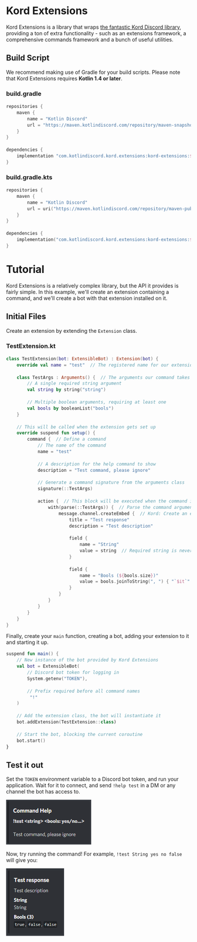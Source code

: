 # Kord Extensions

Kord Extensions is a library that wraps [the fantastic Kord Discord library](https://github.com/kordlib/kord), providing a ton of extra functionality - such as an extensions framework, a comprehensive commands framework and a bunch of useful utilities.

## Build Script

We recommend making use of Gradle for your build scripts. Please note that Kord Extensions requires **Kotlin 1.4 or later**.

### build.gradle

```groovy
repositories {
    maven {
        name = "Kotlin Discord"
        url = "https://maven.kotlindiscord.com/repository/maven-snapshots/"
    }
}

dependencies {
    implementation "com.kotlindiscord.kord.extensions:kord-extensions:$kx_version"
}
```

### build.gradle.kts

```kotlin
repositories {
    maven {
        name = "Kotlin Discord"
        url = uri("https://maven.kotlindiscord.com/repository/maven-public/")
    }
}

dependencies {
    implementation("com.kotlindiscord.kord.extensions:kord-extensions:$kx_version")
}
```

# Tutorial

Kord Extensions is a relatively complex library, but the API it provides is fairly simple. In this example, we'll create an extension containing a command, and we'll create a bot with that extension installed on it.

## Initial Files

Create an extension by extending the `Extension` class.

### TestExtension.kt

```kotlin
class TestExtension(bot: ExtensibleBot) : Extension(bot) {
    override val name = "test"  // The registered name for our extension

    class TestArgs : Arguments() {  // The arguments our command takes
        // A single required string argument
        val string by string("string")  

        // Multiple boolean arguments, requiring at least one
        val bools by booleanList("bools")  
    }

    // This will be called when the extension gets set up
    override suspend fun setup() {
        command {  // Define a command
            // The name of the command
            name = "test"

            // A description for the help command to show
            description = "Test command, please ignore"  

            // Generate a command signature from the arguments class
            signature(::TestArgs)  

            action {  // This block will be executed when the command is run
                with(parse(::TestArgs)) {  // Parse the command arguments
                    message.channel.createEmbed {  // Kord: Create an embed
                        title = "Test response"
                        description = "Test description"

                        field {
                            name = "String"
                            value = string  // Required string is never null
                        }

                        field {
                            name = "Bools (${bools.size})"
                            value = bools.joinToString(", ") { "`$it`" }
                        }
                    }
                }
            }
        }
    }
}
```

Finally, create your `main` function, creating a bot, adding your extension to it and starting it up.

```kotlin
suspend fun main() {
    // New instance of the bot provided by Kord Extensions
    val bot = ExtensibleBot(
        // Discord bot token for logging in
        System.getenv("TOKEN"),

        // Prefix required before all command names
         "!"
    )

    // Add the extension class, the bot will instantiate it
    bot.addExtension(TestExtension::class)
  
    // Start the bot, blocking the current coroutine
    bot.start()  
}
```

## Test it out

Set the `TOKEN` environment variable to a Discord bot token, and run your application. Wait for it to connect, and send `!help test` in a DM or any channel the bot has access to.

![](assets/test-command-help.png)

Now, try running the command! For example, `!test String yes no false` will give you:

![](assets/test-command-output.png)
